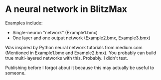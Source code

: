 # A neural network in BlitzMax

Examples include:
 - Single-neuron "network" (Example1.bmx)
 - One layer and one output network (Example2.bmx, Example3.bmx)

Was inspired by Python neural network tutorials from medium.com (Mentioned in Example1.bmx and Example2.bmx).
You probably can build true multi-layered networks with this. Probably. I didn't test.

Publishing before I forgot about it because this may actually be useful to someone.
